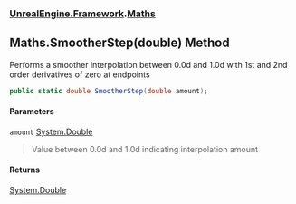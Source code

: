 ### [UnrealEngine.Framework](./UnrealEngine-Framework.md 'UnrealEngine.Framework').[Maths](./Maths.md 'UnrealEngine.Framework.Maths')
## Maths.SmootherStep(double) Method
Performs a smoother interpolation between 0.0d and 1.0d with 1st and 2nd order derivatives of zero at endpoints  
```csharp
public static double SmootherStep(double amount);
```
#### Parameters
<a name='UnrealEngine-Framework-Maths-SmootherStep(double)-amount'></a>
`amount` [System.Double](https://docs.microsoft.com/en-us/dotnet/api/System.Double 'System.Double')  
>Value between 0.0d and 1.0d indicating interpolation amount  
  
#### Returns
[System.Double](https://docs.microsoft.com/en-us/dotnet/api/System.Double 'System.Double')  
